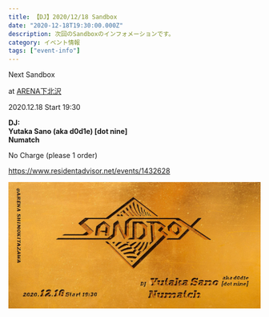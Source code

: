 ```yaml
---
title: 【DJ】2020/12/18 Sandbox
date: "2020-12-18T19:30:00.000Z"
description: 次回のSandboxのインフォメーションです。
category: イベント情報
tags: ["event-info"]
---
```


Next Sandbox

at [ARENA下北沢](http://twitter.com/arena_1111)

2020.12.18 Start 19:30 

**DJ:**<br/>
 **Yutaka Sano (aka d0d1e) [dot nine]**<br/>
 **Numatch**

No Charge (please 1 order)

https://www.residentadvisor.net/events/1432628

![flyer](content/blog/20201218-sandbox/flyer.jpg)

